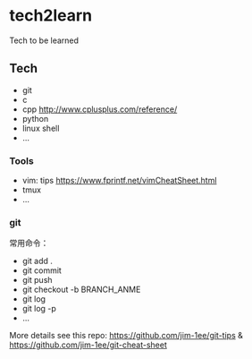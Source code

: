 # tech2learn
Tech to be learned

## Tech 
- git
- c
- cpp <http://www.cplusplus.com/reference/>
- python
- linux shell
- ...

### Tools
- vim: tips <https://www.fprintf.net/vimCheatSheet.html>
- tmux
- ...

### git
常用命令：

- git add .
- git commit
- git push
- git checkout -b BRANCH_ANME 
- git log
- git log -p 
- ...

More details see this repo: <https://github.com/jim-1ee/git-tips> & <https://github.com/jim-1ee/git-cheat-sheet>
